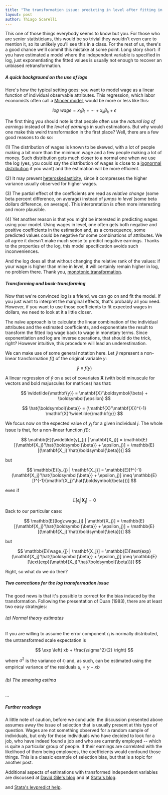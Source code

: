 ```yaml
---
title: "The transformation issue: predicting in level after fitting in log"
layout: post
author: Thiago Scarelli
---
```


This one of those things everybody seems to know but you. For those who are senior statisticians, this would be so trivial they wouldn't even care to mention it, so its unlikely you'll see this in a class. For the rest of us, there's a good chance we'll commit this mistake at some point. Long story short: if you have estimated a model where the independent variable is specified in log, just exponentiating the fitted values is usually not enough to recover an unbiased retransformation.

<!--more-->

##### A quick background on the use of logs

Here's how the typical setting goes: you want to model wage as a linear function of individual observable attributes. This regression, which labor economists often call a [Mincer model](https://en.wikipedia.org/wiki/Mincer_earnings_function), would be more or less like this:

$$ log\:wage = x_1 \beta_1 + \cdots + x_k \beta_k + \epsilon $$

The first thing you should note is that people often use the *natural log of earnings* instead of the *level of earnings* in such estimations. But why would one make this weird transformation in the first place? Well, there are a few good reasons to do so:

(1) The distribution of wages is known to be skewed, with a lot of people making a bit more than the minimum wage and a few people making a lot of money. Such distribution gets much closer to a normal one when we use the log (yes, you could say the distribution of wages is close to a [lognormal distribution](https://en.wikipedia.org/wiki/Log-normal_distribution) if you want) and the estimation will be more efficient.

(2) It may prevent [heteroskedasticity](https://en.wikipedia.org/wiki/Heteroscedasticity), since it compresses the higher variance usually observed for higher wages.

(3) The partial effect of the coefficients are read as <em>relative change</em> (some beta percent difference, on average) instead of <em>jumps in level</em> (some beta dollars difference, on average). This interpretation is often more interesting and more plausible.

(4) Yet another reason is that you might be interested in predicting wages using your model. Using wages in level, one often gets both negative and positive coefficients in the estimation and, as a consequence, some predicted values could be negative for some combinations of attributes. We all agree it doesn't make much sense to predict negative earnings. Thanks to the properties of the log, this model specification avoids such inconveniences.

And the log does all that without changing the relative rank of the values: if your wage is higher than mine in level, it will certainly remain higher in log, no problem there. Thank you, [monotonic transformation](https://en.wikipedia.org/wiki/Monotonic_function).

##### Transforming and back-transforming

Now that we're convinced log is a friend, we can go on and fit the model. If you just want to interpret the marginal effects, that's probably all you need. However, if you want to use those coefficients to fit expected wages in dollars, we need to look at it a little closer.

The naïve approach is to calculate the linear combination of the individual attributes and the estimated coefficients, and exponentiate the result to transform the fitted log wage back to wage in monetary terms. Since exponentiation and log are inverse operations, that should do the trick, right? However intuitive, this procedure will lead an underestimation.

We can make use of some general notation here. Let $\widetilde{y}$ represent a non-linear transformation $f()$ of the original variable $y$:

$$ \widetilde{y} \equiv f(y) $$

A linear regression of $\widetilde{y}$ on a set of covariates $\mathbf{X}$ (with bold minuscule for vectors and bold majuscules for matrices) has that:

$$ \widetilde{\mathbf{y}} = \mathbf{X}'\boldsymbol{\beta} + \boldsymbol{\epsilon} $$

$$ \hat{\boldsymbol{\beta}} = (\mathbf{X}'\mathbf{X})^{-1} \mathbf{X}'\widetilde{\mathbf{y}} $$

We focus now on the expected value of $y_j$ for a given individual $j$. The whole issue is that, for a non-linear function $f()$:

$$ \mathbb{E}[\widetilde{y}_{j} | \mathbf{X_j}] = \mathbb{E}[(\mathbf{X_j}'\hat{\boldsymbol{\beta}} + \epsilon_j)] = \mathbb{E}[(\mathbf{X_j}'\hat{\boldsymbol{\beta}})] $$

but

$$ \mathbb{E}[y_{j} | \mathbf{X_j}] = \mathbb{E}[f^{-1}(\mathbf{X_j}'\hat{\boldsymbol{\beta}} + \epsilon_j)] \neq \mathbb{E}[f^{-1}(\mathbf{X_j}'\hat{\boldsymbol{\beta}})] $$

even if

$$ \mathbb{E}[\epsilon_j | \mathbf{X_j}] = 0 $$

Back to our particular case:

$$ \mathbb{E}[log\:wage_{j} | \mathbf{X_j}] = \mathbb{E}[(\mathbf{X_j}'\hat{\boldsymbol{\beta}} + \epsilon_j)] = \mathbb{E}[(\mathbf{X_j}'\hat{\boldsymbol{\beta}})] $$

but

$$ \mathbb{E}[wage_{j} | \mathbf{X_j}] = \mathbb{E}[\text{exp}(\mathbf{X_j}'\hat{\boldsymbol{\beta}} + \epsilon_j)] \neq \mathbb{E}[\text{exp}(\mathbf{X_j}'\hat{\boldsymbol{\beta}})] $$

Right, so what do we do then?

##### Two corrections for the log transformation issue

The good news is that it's possible to correct for the bias induced by the transformation. Following the presentation of Duan (1983), there are at least two easy strategies:

###### (a) Normal theory estimates

If you are willing to assume the error component $\epsilon_i$ is normally distributed, the untransformed scale expectation is

$$ \exp \left( xb + \frac{\sigma^2}{2} \right) $$

where $\sigma^2$ is the variance of $\epsilon_i$ and, as such, can be estimated using the empirical variance of the residuals $u_i = y - xb$

###### (b) The smearing estima

...

##### Further readings

A little note of caution, before we conclude: the discussion presented above assumes away the issue of selection that is usually present at this type of question. Wages are not something observed for a random sample of individuals, but only for those individuals who have decided to look for a job, who have indeed found a job and who are currently employed -- which is quite a particular group of people. If their earnings are correlated with the likelihood of them being employees, the coefficients would confound those things. This is a classic example of selection bias, but that is a topic for another post.

Additional aspects of estimations with transformed independent variables are discussed at [David Gile's blog](https://davegiles.blogspot.com/2014/12/s.html) and at [Stata's blog](https://blog.stata.com/2011/08/22/use-poisson-rather-than-regress-tell-a-friend/).

 and [Stata's levpredict help](https://fmwww.bc.edu/repec/bocode/l/levpredict.html).
